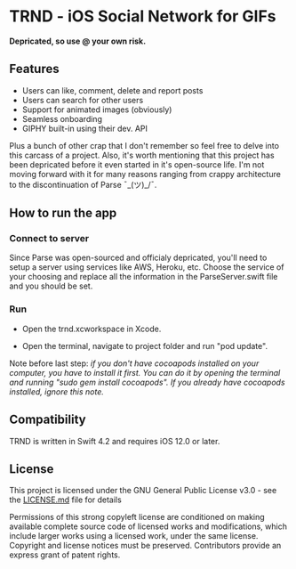 # TRND - iOS Social Network for GIFs

**Depricated, so use @ your own risk.**

## Features

- Users can like, comment, delete and report posts
- Users can search for other users
- Support for animated images (obviously)
- Seamless onboarding
- GIPHY built-in using their dev. API

Plus a bunch of other crap that I don't remember so feel free to delve into this carcass of a project. Also, it's worth mentioning that this project has been depricated before it even started in it's open-source life. I'm not moving forward with it for many reasons ranging from crappy architecture to the discontinuation of Parse ¯\_(ツ)_/¯.

## How to run the app
### Connect to server

Since Parse was open-sourced and officialy depricated, you'll need to setup a server using services like AWS, Heroku, etc.
Choose the service of your choosing and replace all the information in the ParseServer.swift file and you should be set.

### Run
- Open the trnd.xcworkspace in Xcode.

- Open the terminal, navigate to project folder and run "pod update".

Note before last step:<i> if you don't have cocoapods installed on your computer, you have to install it first. You can do it by opening the terminal and running "sudo gem install cocoapods". If you already have cocoapods installed, ignore this note.</i>

## Compatibility
TRND is written in Swift 4.2 and requires iOS 12.0 or later.


## License
This project is licensed under the GNU General Public License v3.0 - see the [LICENSE.md](https://github.com/kareemarab/trnd/blob/master/LICENCE.md) file for details

Permissions of this strong copyleft license are conditioned on making available complete source code of licensed works and modifications, which include larger works using a licensed work, under the same license. Copyright and license notices must be preserved. Contributors provide an express grant of patent rights.
